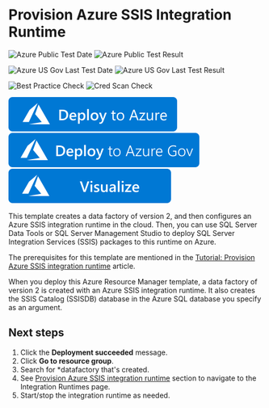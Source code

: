 # Provision Azure SSIS Integration Runtime

![Azure Public Test Date](https://azurequickstartsservice.blob.core.windows.net/badges/101-data-factory-v2-provision-ssis-runtime/PublicLastTestDate.svg)
![Azure Public Test Result](https://azurequickstartsservice.blob.core.windows.net/badges/101-data-factory-v2-provision-ssis-runtime/PublicDeployment.svg)

![Azure US Gov Last Test Date](https://azurequickstartsservice.blob.core.windows.net/badges/101-data-factory-v2-provision-ssis-runtime/FairfaxLastTestDate.svg)
![Azure US Gov Last Test Result](https://azurequickstartsservice.blob.core.windows.net/badges/101-data-factory-v2-provision-ssis-runtime/FairfaxDeployment.svg)

![Best Practice Check](https://azurequickstartsservice.blob.core.windows.net/badges/101-data-factory-v2-provision-ssis-runtime/BestPracticeResult.svg)
![Cred Scan Check](https://azurequickstartsservice.blob.core.windows.net/badges/101-data-factory-v2-provision-ssis-runtime/CredScanResult.svg)

[![Deploy To Azure](https://raw.githubusercontent.com/Azure/azure-quickstart-templates/master/1-CONTRIBUTION-GUIDE/images/deploytoazure.svg?sanitize=true)]("https://portal.azure.com/#create/Microsoft.Template/uri/https%3A%2F%2Fraw.githubusercontent.com%2FAzure%2Fazure-quickstart-templates%2Fmaster%2F101-data-factory-v2-provision-ssis-runtime%2Fazuredeploy.json")
[![Deploy To Azure US Gov](https://raw.githubusercontent.com/Azure/azure-quickstart-templates/master/1-CONTRIBUTION-GUIDE/images/deploytoazuregov.svg?sanitize=true)]("https://portal.azure.us/#create/Microsoft.Template/uri/https%3A%2F%2Fraw.githubusercontent.com%2FAzure%2Fazure-quickstart-templates%2Fmaster%2F101-data-factory-v2-provision-ssis-runtime%2Fazuredeploy.json")
[![Visualize](https://raw.githubusercontent.com/Azure/azure-quickstart-templates/master/1-CONTRIBUTION-GUIDE/images/visualizebutton.svg?sanitize=true)]("http://armviz.io/#/?load=https%3A%2F%2Fraw.githubusercontent.com%2FAzure%2Fazure-quickstart-templates%2Fmaster%2F101-data-factory-v2-provision-ssis-runtime%2Fazuredeploy.json")

This template creates a data factory of version 2, and then configures an Azure SSIS integration runtime in the cloud.  Then, you can use SQL Server Data Tools or SQL Server Management Studio to deploy SQL Server Integration Services (SSIS) packages to this runtime on Azure.

The prerequisites for this template are mentioned in the [Tutorial: Provision Azure SSIS integration runtime](https://docs.microsoft.com/en-us/azure/data-factory/tutorial-deploy-ssis-packages-azure#prerequisites) article.

When you deploy this Azure Resource Manager template, a data factory of version 2 is created with an Azure SSIS integration runtime. It also creates the SSIS Catalog (SSISDB) database in the Azure SQL database you specify as an argument.

## Next steps

1. Click the **Deployment succeeded** message.
2. Click **Go to resource group**.
3. Search for *datafactory that's created.
4. See [Provision Azure SSIS integration runtime](https://docs.microsoft.com/en-us/azure/data-factory/tutorial-create-azure-ssis-runtime-portal#provision-an-azure-ssis-integration-runtime) section to navigate to the Integration Runtimes page.
5. Start/stop the integration runtime as needed.
